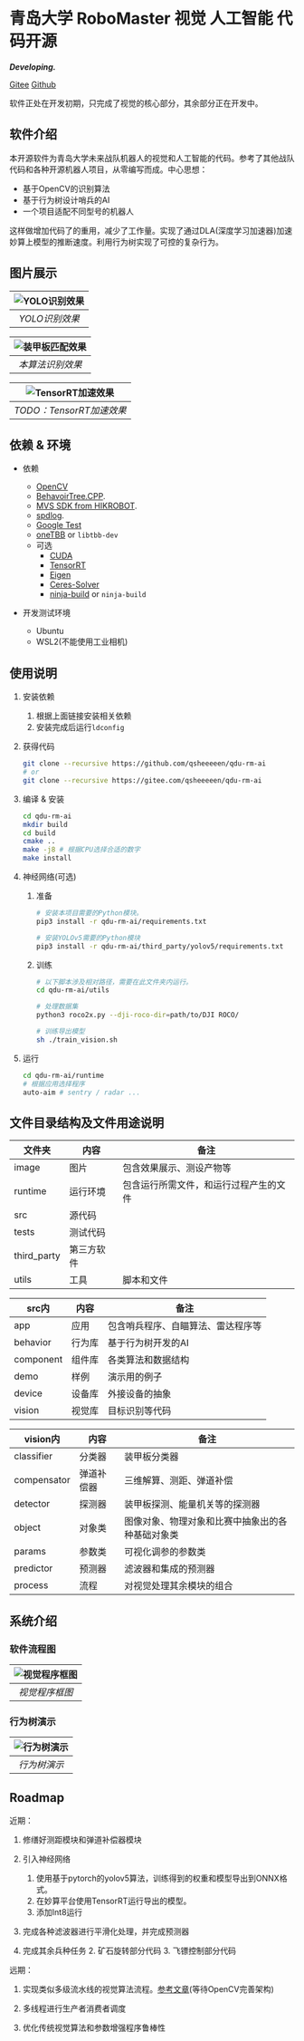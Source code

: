 # 青岛大学 RoboMaster 视觉 人工智能 代码开源

***Developing.***

[Gitee](https://gitee.com/qsheeeeen/qdu-rm-ai)
[Github](https://github.com/qsheeeeen/qdu-rm-ai)

软件正处在开发初期，只完成了视觉的核心部分，其余部分正在开发中。

## 软件介绍

本开源软件为青岛大学未来战队机器人的视觉和人工智能的代码。参考了其他战队代码和各种开源机器人项目，从零编写而成。中心思想：

- 基于OpenCV的识别算法
- 基于行为树设计哨兵的AI
- 一个项目适配不同型号的机器人

这样做增加代码了的重用，减少了工作量。实现了通过DLA(深度学习加速器)加速妙算上模型的推断速度。利用行为树实现了可控的复杂行为。

## 图片展示

| ![YOLO识别效果](./image/test_yolo.jpg?raw=true "YOLO识别效果") |
|:--:|
| *YOLO识别效果* |

| ![装甲板匹配效果](./image/test_origin.png?raw=true "装甲板匹配效果") |
|:--:|
| *本算法识别效果* |

| ![TensorRT加速效果](./image/compare.jpg?raw=true "TensorRT加速效果") |
|:--:|
| *TODO：TensorRT加速效果* |

## 依赖 & 环境

- 依赖
  - [OpenCV](https://docs.opencv.org/4.5.1/d7/d9f/tutorial_linux_install.html)
  - [BehavoirTree.CPP](https://github.com/BehaviorTree/BehaviorTree.CPP).
  - [MVS SDK from HIKROBOT](https://www.hikrobotics.com/cn/machinevision/service/download?module=0).
  - [spdlog](https://github.com/gabime/spdlog).
  - [Google Test](https://github.com/google/googletest)
  - [oneTBB](https://github.com/oneapi-src/oneTBB) or `libtbb-dev`
  - 可选
    - [CUDA](https://developer.nvidia.com/cuda-downloads)
    - [TensorRT](https://docs.nvidia.com/deeplearning/tensorrt/install-guide/index.html)
    - [Eigen](https://eigen.tuxfamily.org/index.php?title=Main_Page)
    - [Ceres-Solver](http://ceres-solver.org/)
    - [ninja-build](https://ninja-build.org/manual.html) or `ninja-build`

- 开发测试环境
  - Ubuntu
  - WSL2(不能使用工业相机)

## 使用说明

1. 安装依赖
    1. 根据上面链接安装相关依赖
    2. 安装完成后运行`ldconfig`

2. 获得代码

    ```sh
    git clone --recursive https://github.com/qsheeeeen/qdu-rm-ai
    # or
    git clone --recursive https://gitee.com/qsheeeeen/qdu-rm-ai
    
    ```

3. 编译 & 安装

    ```sh
    cd qdu-rm-ai
    mkdir build
    cd build
    cmake ..
    make -j8 # 根据CPU选择合适的数字
    make install
    ```

4. 神经网络(可选)

    1. 准备

        ```sh
        # 安装本项目需要的Python模块。
        pip3 install -r qdu-rm-ai/requirements.txt

        # 安装YOLOv5需要的Python模块
        pip3 install -r qdu-rm-ai/third_party/yolov5/requirements.txt
        ```

    2. 训练

        ```sh
        # 以下脚本涉及相对路径，需要在此文件夹内运行。
        cd qdu-rm-ai/utils

        # 处理数据集
        python3 roco2x.py --dji-roco-dir=path/to/DJI ROCO/

        # 训练导出模型
        sh ./train_vision.sh
        ```

5. 运行

    ```sh
    cd qdu-rm-ai/runtime
    # 根据应用选择程序
    auto-aim # sentry / radar ...
    ```

## 文件目录结构及文件用途说明

| 文件夹 | 内容 | 备注 |
| ---- | ---- | ---- |
| image | 图片 | 包含效果展示、测设产物等 |
| runtime | 运行环境 | 包含运行所需文件，和运行过程产生的文件 |
| src | 源代码 |
| tests | 测试代码 |
| third_party | 第三方软件 |
| utils | 工具 | 脚本和文件 |

| src内 | 内容 | 备注 |
| ---- | ---- | ---- |
| app | 应用 | 包含哨兵程序、自瞄算法、雷达程序等 |
| behavior | 行为库 | 基于行为树开发的AI |
| component | 组件库 | 各类算法和数据结构 |
| demo | 样例 | 演示用的例子 |
| device | 设备库 | 外接设备的抽象 |
| vision | 视觉库 | 目标识别等代码 |

| vision内 | 内容 | 备注 |
| ---- | ---- | ---- |
| classifier | 分类器 | 装甲板分类器 |
| compensator | 弹道补偿器 | 三维解算、测距、弹道补偿 |
| detector | 探测器 | 装甲板探测、能量机关等的探测器 |
| object | 对象类 | 图像对象、物理对象和比赛中抽象出的各种基础对象类 |
| params | 参数类 | 可视化调参的参数类 |
| predictor | 预测器 | 滤波器和集成的预测器 |
| process | 流程 | 对视觉处理其余模块的组合 |

## 系统介绍

### 软件流程图

| ![视觉程序框图](./image/视觉程序框图.png?raw=true "步兵嵌入式硬件框图") |
|:--:|
| *视觉程序框图* |

### 行为树演示

| ![行为树演示](./image/行为树演示.png?raw=true "行为树演示") |
|:--:|
| *行为树演示* |

## Roadmap

近期：

1. 修缮好测距模块和弹道补偿器模块

2. 引入神经网络
    1. 使用基于pytorch的yolov5算法，训练得到的权重和模型导出到ONNX格式。
    2. 在妙算平台使用TensorRT运行导出的模型。
    3. 添加Int8运行

3. 完成各种滤波器进行平滑化处理，并完成预测器

4. 完成其余兵种任务
    2. 矿石旋转部分代码
    3. 飞镖控制部分代码

远期：

1. 实现类似多级流水线的视觉算法流程。[参考文章](https://opencv.org/hybrid-cv-dl-pipelines-with-opencv-4-4-g-api/)(等待OpenCV完善架构)

2. 多线程进行生产者消费者调度

3. 优化传统视觉算法和参数增强程序鲁棒性

